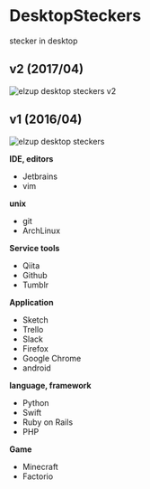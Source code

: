 # DesktopSteckers
stecker in desktop

## v2 (2017/04)
![elzup desktop steckers v2]()

## v1 (2016/04)
![elzup desktop steckers](https://raw.githubusercontent.com/elzup/DesktopSteckers/master/desktop-stechers.png?token=ACLdbLehkgZQQ0A9YRO1JZCcAjh62WsIks5XSSHgwA==)


**IDE, editors**

* Jetbrains
* vim

**unix**

* git
* ArchLinux

**Service tools**

* Qiita
* Github
* Tumblr

**Application**

* Sketch
* Trello
* Slack
* Firefox
* Google Chrome
* android

**language, framework**

* Python
* Swift
* Ruby on Rails
* PHP

**Game**

* Minecraft
* Factorio
